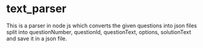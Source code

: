# text_parser
This is a parser in node js which converts the given questions into json files split into questionNumber, questionId, questionText, options, solutionText and save it in a json file.
